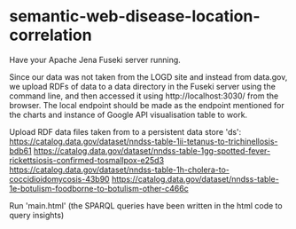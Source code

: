 # semantic-web-disease-location-correlation

Have your Apache Jena Fuseki server running.

Since our data was not taken from the LOGD site and instead from data.gov, we upload RDFs
of data to a data directory in the Fuseki server using the command line, and then accessed it
using http://localhost:3030/ from the browser. The local endpoint should be made as the
endpoint mentioned for the charts and instance of Google API visualisation table to work.

Upload RDF data files taken from to a persistent data store 'ds':
https://catalog.data.gov/dataset/nndss-table-1ii-tetanus-to-trichinellosis-bdb61
https://catalog.data.gov/dataset/nndss-table-1gg-spotted-fever-rickettsiosis-confirmed-tosmallpox-e25d3
https://catalog.data.gov/dataset/nndss-table-1h-cholera-to-coccidioidomycosis-43b90
https://catalog.data.gov/dataset/nndss-table-1e-botulism-foodborne-to-botulism-other-c466c

Run 'main.html' (the SPARQL queries have been written in the html code to query insights)

